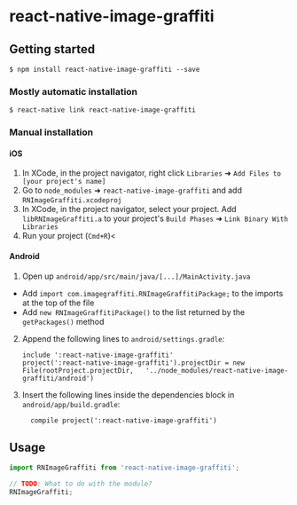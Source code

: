 
# react-native-image-graffiti

## Getting started

`$ npm install react-native-image-graffiti --save`

### Mostly automatic installation

`$ react-native link react-native-image-graffiti`

### Manual installation


#### iOS

1. In XCode, in the project navigator, right click `Libraries` ➜ `Add Files to [your project's name]`
2. Go to `node_modules` ➜ `react-native-image-graffiti` and add `RNImageGraffiti.xcodeproj`
3. In XCode, in the project navigator, select your project. Add `libRNImageGraffiti.a` to your project's `Build Phases` ➜ `Link Binary With Libraries`
4. Run your project (`Cmd+R`)<

#### Android

1. Open up `android/app/src/main/java/[...]/MainActivity.java`
  - Add `import com.imagegraffiti.RNImageGraffitiPackage;` to the imports at the top of the file
  - Add `new RNImageGraffitiPackage()` to the list returned by the `getPackages()` method
2. Append the following lines to `android/settings.gradle`:
  	```
  	include ':react-native-image-graffiti'
  	project(':react-native-image-graffiti').projectDir = new File(rootProject.projectDir, 	'../node_modules/react-native-image-graffiti/android')
  	```
3. Insert the following lines inside the dependencies block in `android/app/build.gradle`:
  	```
      compile project(':react-native-image-graffiti')
  	```


## Usage
```javascript
import RNImageGraffiti from 'react-native-image-graffiti';

// TODO: What to do with the module?
RNImageGraffiti;
```
  